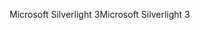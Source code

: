 <span data-ttu-id="72fec-101">Microsoft Silverlight 3</span><span class="sxs-lookup"><span data-stu-id="72fec-101">Microsoft Silverlight 3</span></span>